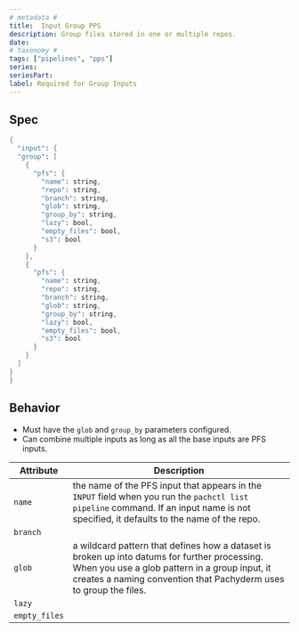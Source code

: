 ```yaml
---
# metadata # 
title:  Input Group PPS
description: Group files stored in one or multiple repos.
date: 
# taxonomy #
tags: ["pipelines", "pps"]
series:
seriesPart:
label: Required for Group Inputs
---
```


## Spec 

```s
{
  "input": {
  "group": [
    {
      "pfs": {
        "name": string,
        "repo": string,
        "branch": string,
        "glob": string,
        "group_by": string,
        "lazy": bool,
        "empty_files": bool,
        "s3": bool
      }
    },
    {
      "pfs": {
        "name": string,
        "repo": string,
        "branch": string,
        "glob": string,
        "group_by": string,
        "lazy": bool,
        "empty_files": bool,
        "s3": bool
      }
    }
  ]
}
}
```

## Behavior 

- Must have the `glob` and `group_by` parameters configured. 
- Can combine multiple inputs as long as all the base inputs are PFS inputs.

|Attribute|Description|
|-|-|
|`name`|the name of the PFS input that appears in the `INPUT` field when you run the `pachctl list pipeline` command. If an input name is not specified, it defaults to the name of the repo.|
|`branch`| |
| `glob`| a wildcard pattern that defines how a dataset is broken up into datums for further processing. When you use a glob pattern in a group input, it creates a naming convention that Pachyderm uses to group the files.|
|`lazy`||
|`empty_files`||

